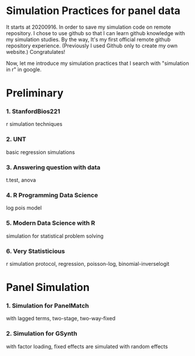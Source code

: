 # Simulation Practices for panel data
It starts at 20200916. In order to save my simulation code on remote repository. I chose to use github so that I can learn github knowledge with my simulation studies. By the way, It's my first official remote github repository experience. (Previously I used Github only to create my own website.) Congratulates!

Now, let me introduce my simulation practices that I search with "simulation in r" in google.

# Preliminary
### 1. StanfordBios221
r simulation techniques
### 2. UNT
basic regression simulations
### 3. Answering question with data
t.test, anova
### 4. R Programming Data Science
log pois model 
### 5. Modern Data Science with R
simulation for statistical problem solving
### 6. Very Statisticious
r simulation protocol, regression, poisson-log, binomial-inverselogit

# Panel Simulation
### 1. Simulation for PanelMatch
with lagged terms, two-stage, two-way-fixed 
### 2. Simulation for GSynth
with factor loading, fixed effects are simulated with random effects